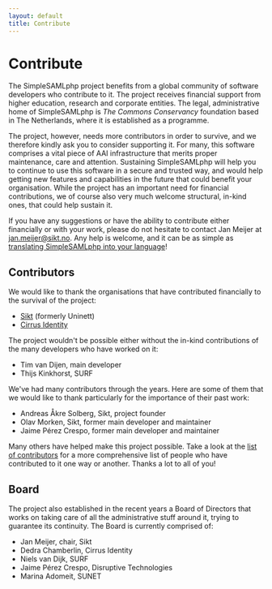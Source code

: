 ```yaml
---
layout: default
title: Contribute 
---
```

# Contribute 

The SimpleSAMLphp project benefits from a global community of software developers who contribute to it.
The project receives financial support from higher education, research and corporate entities. The
legal, administrative home of SimpleSAMLphp is _The Commons Conservancy_ foundation based in The Netherlands, where it
is established as a programme.

The project, however, needs more contributors in order to survive, and we therefore kindly ask you to consider
supporting it. For many, this software comprises a vital piece of AAI infrastructure that merits proper maintenance,
care and attention. Sustaining SimpleSAMLphp will help you to continue to use this software in a secure and trusted way,
and would help getting new features and capabilities in the future that could benefit your organisation. While the
project has an important need for financial contributions, we of course also very much welcome structural, in-kind
ones, that could help sustain it.

If you have any suggestions or have the ability to contribute either financially or with your work, please do not
hesitate to contact Jan Meijer at jan.meijer@sikt.no. Any help is welcome, and it can be as simple as [translating
SimpleSAMLphp into your language](/lists)!

## Contributors

We would like to thank the organisations that have contributed financially to the survival of the project:

* [Sikt](https://sikt.no/) (formerly Uninett)
* [Cirrus Identity](https://www.cirrusidentity.com/)

The project wouldn't be possible either without the in-kind contributions of the many developers who have worked on it:

* Tim van Dijen, main developer
* Thijs Kinkhorst, SURF

We've had many contributors through the years. Here are some of them that we would like to thank particularly for the
importance of their past work:

* Andreas Åkre Solberg, Sikt, project founder
* Olav Morken, Sikt, former main developer and maintainer
* Jaime Pérez Crespo, former main developer and maintainer

Many others have helped make this project possible. Take a look at the [list of
contributors](https://github.com/simplesamlphp/simplesamlphp/graphs/contributors) for a more comprehensive list of
people who have contributed to it one way or another. Thanks a lot to all of you!

## Board

The project also established in the recent years a Board of Directors that works on taking care of all the
administrative stuff around it, trying to guarantee its continuity. The Board is currently comprised of:

* Jan Meijer, chair, Sikt
* Dedra Chamberlin, Cirrus Identity
* Niels van Dijk, SURF
* Jaime Pérez Crespo, Disruptive Technologies
* Marina Adomeit, SUNET
